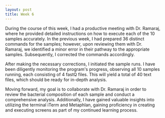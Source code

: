 ```yaml
---
layout: post
title: Week 6 
---
```

During the course of this week, I had a productive meeting with Dr. Ramaraj, where he provided detailed instructions on how to execute each of the 10 samples accurately. In the previous week, I had prepared 36 distinct commands for the samples; however, upon reviewing them with Dr. Ramaraj, we identified a minor error in their pathway to the appropriate samples. Subsequently, I corrected the commands accordingly.

After making the necessary corrections, I initiated the sample runs. I have been diligently monitoring the program's progress, observing all 10 samples running, each consisting of 4 fastQ files. This will yield a total of 40 text files, which should be ready for in-depth analysis.

Moving forward, my goal is to collaborate with Dr. Ramaraj in order to review the bacterial composition of each sample and conduct a comprehensive analysis. Additionally, I have gained valuable insights into utilizing the terminal iTerm and Metaphlan, gaining proficiency in creating and executing screens as part of my continued learning process.